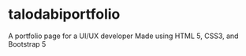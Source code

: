 # talodabiportfolio
A portfolio page for a UI/UX developer
Made using HTML 5, CSS3, and Bootstrap 5
